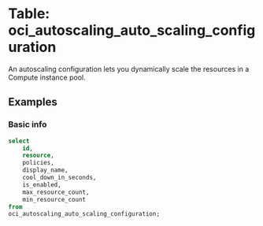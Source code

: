 # Table: oci_autoscaling_auto_scaling_configuration

An autoscaling configuration lets you dynamically scale the resources in a Compute instance pool.

## Examples

### Basic info

```sql
select
    id,
    resource,
    policies,
    display_name,
    cool_down_in_seconds,
    is_enabled,
    max_resource_count,
    min_resource_count
from
oci_autoscaling_auto_scaling_configuration;
```
